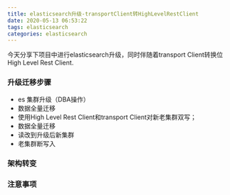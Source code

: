 ```yaml
---
title: elasticsearch升级-transportClient转HighLevelRestClient
date: 2020-05-13 06:53:22
tags: elasticsearch
categories: elasticsearch
---
```

今天分享下项目中进行elasticsearch升级，同时伴随着transport Client转换位High Level Rest Client.

### 升级迁移步骤
- es 集群升级（DBA操作）
- 数据全量迁移
- 使用High Level Rest Client和transport Client对新老集群双写；
- 数据全量迁移
- 读改到升级后新集群
- 老集群断写入

### 架构转变

### 注意事项
